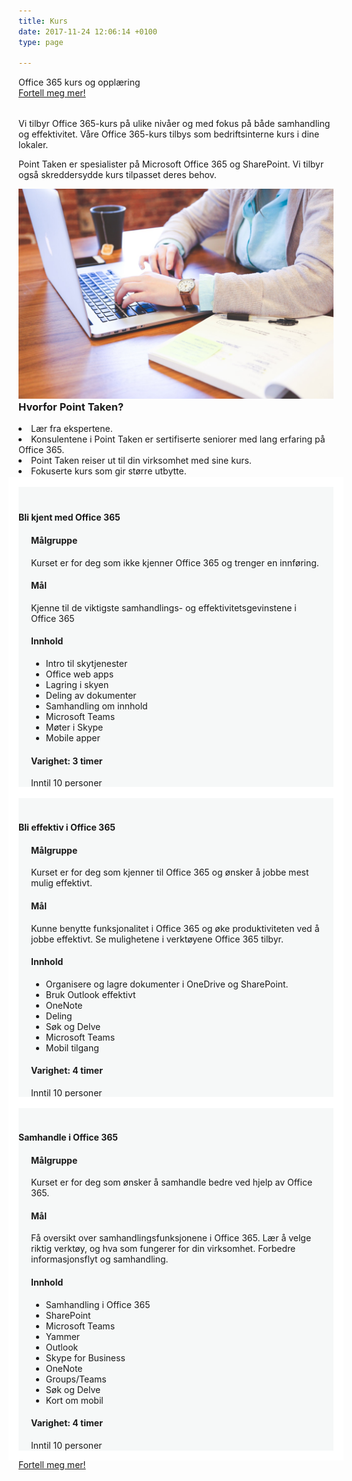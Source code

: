```yaml
---
title: Kurs
date: 2017-11-24 12:06:14 +0100
type: page

---
```

<div class="row splash w-kurs" style="margin-bottom:2rem">
    <div class="col-12 splash-wrapper">
        <div class="splash-slogan">Office 365 kurs og opplæring
        </div>
<a class="btn btn-primary" href="#" role="button">Fortell meg mer!</a> 
    </div>
</div>

<div class="row">
    <div class="col-12">
        <p class="lead">Vi tilbyr Office 365-kurs på ulike nivåer og med fokus på både samhandling og effektivitet. Våre Office 365-kurs tilbys som bedriftsinterne kurs i dine lokaler.</p>
        <p class="lead">Point Taken er spesialister på Microsoft Office 365 og SharePoint. Vi tilbyr også skreddersydde kurs tilpasset deres behov.</p>
    </div>
</div>

<div class="row background-blue ad-info">
    <div class="col-sm-12 col-lg-6">
        <img class="img-fluid" src="../img/startup-photos.jpg"></img>        
    </div>
    <div class="col-sm-12 col-lg-6">
        <h3 style="margin-top:0">Hvorfor Point Taken?</h3>
        <li><i class="fa fa-check-circle-o" aria-hidden="true"></i>Lær fra ekspertene.</li>
        <li><i class="fa fa-certificate" aria-hidden="true"></i>Konsulentene i Point Taken er sertifiserte seniorer med lang erfaring på Office 365.</li>
        <li><i class="fa fa-car" aria-hidden="true"></i>Point Taken reiser ut til din virksomhet med sine kurs.</li>
        <li><i class="fa fa-line-chart" aria-hidden="true"></i>Fokuserte kurs som gir større utbytte.</li>
        <li><i class="fa fa-handshake-o" aria-hidden="true"></i>Kursene kan skreddersys til å passe din virksomhets behov.</li>
        </ul>
    </div>
</div>

<div class="row">
    <div class="col-lg-4 col-sm-6 card">
        <div class="heading text-center"><h4>Bli kjent med Office 365</h4></div>
        <div class="card-body">
            <h4 class="card-title">Målgruppe</h4>
            <p class="card-text">Kurset er for deg som ikke kjenner Office 365 og trenger en innføring.</p>
            <h4 class="card-title">Mål</h4>
            <p class="card-text">Kjenne til de viktigste samhandlings- og effektivitetsgevinstene i Office 365</p>
            <h4 class="card-title">Innhold</h4>
            <ul class="">
                <li class="">Intro til skytjenester</li>
                <li class="">Office web apps</li>
                <li class="">Lagring i skyen</li>
                <li class="">Deling av dokumenter</li>
                <li class="">Samhandling om innhold</li>
                <li class="">Microsoft Teams</li>
                <li class="">Møter i Skype</li>
                <li class="">Mobile apper</li>
            </ul>
            <h4 class="card-title">Varighet: 3 timer</h4>
            <p class="card-text">Inntil 10 personer</p>                                       
        </div>               
    </div>
    <div class="col-lg-4 col-sm-6 card">
        <div class="heading text-center"><h4>Bli effektiv i Office 365</h4></div>
        <div class="card-body">
            <h4 class="card-title">Målgruppe</h4>
            <p class="card-text">Kurset er for deg som kjenner til Office 365 og ønsker å jobbe mest mulig effektivt.</p>
            <h4 class="card-title">Mål</h4>
            <p class="card-text">Kunne benytte funksjonalitet i Office 365 og øke produktiviteten ved å jobbe effektivt. Se mulighetene i verktøyene Office 365 tilbyr.</p>
            <h4 class="card-title">Innhold</h4>
            <ul class="">
                <li class="">Organisere og lagre dokumenter i OneDrive og SharePoint.</li>
                <li class="">Bruk Outlook effektivt</li>
                <li class="">OneNote</li>
                <li class="">Deling</li>
                <li class="">Søk og Delve</li>
                <li class="">Microsoft Teams</li>
                <li class="">Mobil tilgang</li>
            </ul>
            <h4 class="card-title">Varighet: 4 timer</h4>
            <p class="card-text">Inntil 10 personer</p>    
        </div>                   
    </div>
    <div class="col-lg-4 col-sm-6 card">
        <div class="heading text-center"><h4>Samhandle i Office 365</h4></div>
        <div class="card-body">
            <h4 class="card-title">Målgruppe</h4>
            <p class="card-text">Kurset er for deg som ønsker å samhandle bedre ved hjelp av Office 365.</p>
            <h4 class="card-title">Mål</h4>
            <p class="card-text">Få oversikt over samhandlingsfunksjonene i Office 365. Lær å velge riktig verktøy, og hva som fungerer for din virksomhet. Forbedre informasjonsflyt og samhandling.</p>
            <h4 class="card-title">Innhold</h4>
            <ul class="">
                <li class="">Samhandling i Office 365</li>
                <li class="">SharePoint</li>
                <li class="">Microsoft Teams</li>
                <li class="">Yammer</li>
                <li class="">Outlook</li>
                <li class="">Skype for Business</li>
                <li class="">OneNote</li>
                <li class="">Groups/Teams</li>
                <li class="">Søk og Delve</li>
                <li class="">Kort om mobil</li>
            </ul>
            <h4 class="card-title">Varighet: 4 timer</h4>
            <p class="card-text">Inntil 10 personer</p>                                         
        </div>                   
    </div>
</div>
<div class="row">  
<a class="btn btn-primary" href="#" role="button">Fortell meg mer!</a> 
</div>

<style>

.card {
    padding-top: 20px;
    background-color: rgba(214, 224, 226, 0.2);
    border: 0;
    outline: 1rem solid #fff;
}

.card .card-heading {
    padding: 0 20px;
    margin: 0;
}

.card .card-body {
    padding: 0 20px;
    margin-top: 20px;
}

.card.hovercard {
    position: relative;
    padding-top: 0;
    overflow: hidden;
    text-align: center;
    background-color: rgba(214, 224, 226, 0.2);
}

.card.hovercard .avatar {
    position: relative;
}

.card.hovercard .avatar img {
    width: 100px;
    height: 100px;
    max-width: 100px;
    max-height: 100px;
    -webkit-border-radius: 50%;
    -moz-border-radius: 50%;
    border-radius: 50%;
    border: 5px solid rgba(255,255,255,0.5);
}

.card.hovercard .info {
    padding: 4px 8px 10px;
}

.card.hovercard .info .title {
    margin-bottom: 4px;
    font-size: 24px;
    line-height: 1;
    color: #262626;
    vertical-align: middle;
}

.card.hovercard .info .desc {
    overflow: hidden;
    font-size: 12px;
    line-height: 20px;
    color: #737373;
    text-overflow: ellipsis;
}
</style>           